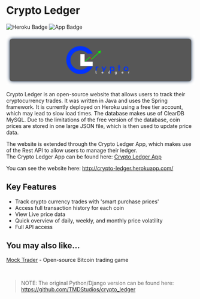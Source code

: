# Crypto Ledger

![Heroku Badge](https://img.shields.io/badge/deployment-heroku-blueviolet) ![App Badge](https://img.shields.io/badge/app-android-brightgreen)

![Crypto Ledger Logo](https://raw.githubusercontent.com/TMDStudios/crypto_ledger/main/static/images/CryptoLedger.png)

Crypto Ledger is an open-source website that allows users to track their cryptocurrency trades. It was written in Java and uses the Spring framework. It is currently deployed on Heroku using a free tier account, which may lead to slow load times. The database makes use of ClearDB MySQL. Due to the limitations of the free version of the database, coin prices are stored in one large JSON file, which is then used to update price data.

The website is extended through the Crypto Ledger App, which makes use of the Rest API to allow users to manage their ledger.<br>The Crypto Ledger App can be found here: [Crypto Ledger App](https://github.com/TMDStudios/crypto_ledger_app_kotlin 'Crypto Ledger App')

You can see the website here: http://crypto-ledger.herokuapp.com/

## Key Features

- Track crypto currency trades with 'smart purchase prices'
- Access full transaction history for each coin
- View Live price data
- Quick overview of daily, weekly, and monthly price volatility
- Full API access  


## You may also like...

[Mock Trader](https://github.com/TMDStudios/MockTrader 'Mock Trader') - Open-source Bitcoin trading game

<br>

> NOTE: The original Python/Django version can be found here: https://github.com/TMDStudios/crypto_ledger
